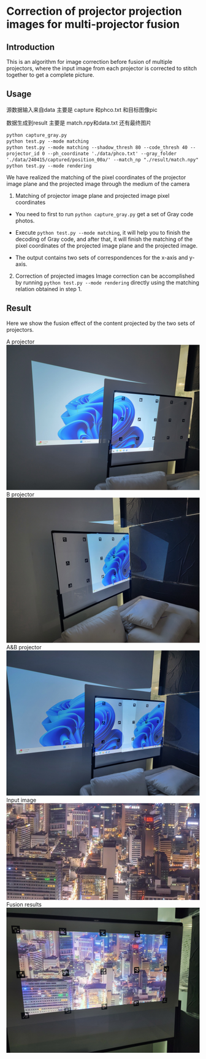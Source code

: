 # Correction of projector projection images for multi-projector fusion

## Introduction

This is an algorithm for image correction before fusion of multiple projectors, where the input image from each projector is corrected to stitch together to get a complete picture.

## Usage

源数据输入来自data 主要是 capture 和phco.txt 和目标图像pic

数据生成到result 主要是 match.npy和data.txt 还有最终图片

```
python capture_gray.py
python test.py --mode matching
python test.py --mode matching --shadow_thresh 80 --code_thresh 40 --projector_id 0 --ph_coordinate './data/phco.txt' --gray_folder './data/240415/captured/position_00a/' --match_np "./result/match.npy"
python test.py --mode rendering
```


We have realized the matching of the pixel coordinates of the projector image plane and the projected image through the medium of the camera

1. Matching of projector image plane and projected image pixel coordinates
* You need to first to run `python capture_gray.py` get a set of Gray code photos.

* Execute `python test.py --mode matching`, it will help you to finish the decoding of Gray code, and after that, it will finish the matching of the pixel coordinates of the projected image plane and the projected image.

* The output contains two sets of correspondences for the x-axis and y-axis.
2. Correction of projected images
   Image correction can be accomplished by running `python test.py --mode rendering` directly using the matching relation obtained in step 1.

## Result

Here we show the fusion effect of the content projected by the two sets of projectors.

A projector
![avatar](/doc/projector_1.jpg)
B projector
![avatar](/doc/projector_2.jpg)
A&B projector
![avatar](/doc/projector_1&2.jpg)
Input image
![avatar](/pic.png)
Fusion results
![avatar](/doc/result.jpg)
